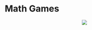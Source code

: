 # Math Games
<p align="center">
  <img src="C:\Users\omerw\Desktop\App- Java\Folder- MathGames\math_games.png">
</p>

